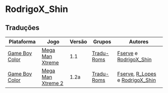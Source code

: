 # RodrigoX_Shin

## Traduções

| Plataforma | Jogo | Versão | Grupos | Autores |
| ----------- | ----------- | ----------- | ----------- | ----------- |
| [Game Boy Color](../../traducoes/game-boy-color/) | [Mega Man Xtreme](../../traducoes/game-boy-color/mega-man-xtreme_fserve-rodrigox_shin/) | 1.1 | [Tradu\-Roms](../../grupos/tradu-roms/) | [Fserve](../../autores/fserve/) e [RodrigoX\_Shin](../../autores/rodrigox_shin/) |
| [Game Boy Color](../../traducoes/game-boy-color/) | [Mega Man Xtreme 2](../../traducoes/game-boy-color/mega-man-xtreme-2_fserve-r_lopes-rodrigox_shin/) | 1.2a | [Tradu\-Roms](../../grupos/tradu-roms/) | [Fserve](../../autores/fserve/), [R\_Lopes](../../autores/r_lopes/) e [RodrigoX\_Shin](../../autores/rodrigox_shin/) |
